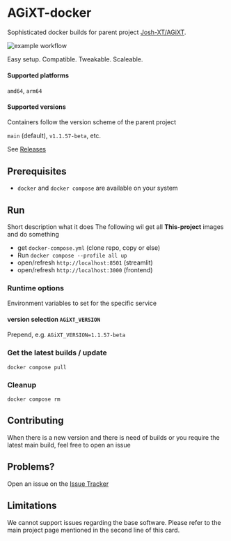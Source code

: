 # AGiXT-docker

Sophisticated docker builds for parent project [Josh-XT/AGiXT](https://github.com/Josh-XT/AGiXT). 

![example workflow](https://github.com/localagi/AGiXT-docker/actions/workflows/publish-docker.yml/badge.svg?branch=main)

Easy setup. Compatible. Tweakable. Scaleable.

#### Supported platforms
`amd64`, `arm64`

#### Supported versions
Containers follow the version scheme of the parent project

`main` (default), `v1.1.57-beta`, etc.

See [Releases](../../releases)

## Prerequisites

* `docker` and `docker compose` are available on your system

## Run

Short description what it does
The following wil get all **This-project** images and do something

* get `docker-compose.yml` (clone repo, copy or else) 
* Run `docker compose --profile all up`
* open/refresh `http://localhost:8501` (streamlit)
* open/refresh `http://localhost:3000` (frontend)

### Runtime options
Environment variables to set for the specific service

#### version selection `AGiXT_VERSION`
Prepend, e.g. `AGiXT_VERSION=1.1.57-beta`

### Get the latest builds / update
`docker compose pull`

### Cleanup
`docker compose rm`

## Contributing

When there is a new version and there is need of builds or you require the latest main build, feel free to open an issue

## Problems?

Open an issue on the [Issue Tracker](../../issues)

## Limitations
We cannot support issues regarding the base software. Please refer to the main project page mentioned in the second line of this card.

